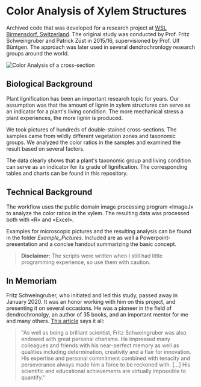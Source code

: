 # Color Analysis of Xylem Structures
Archived code that was developed for a research project at [WSL Birmensdorf, Switzerland](https://www.wsl.ch/). The original study was conducted by Prof. Fritz Schweingruber and Patrick Züst in 2015/16, supervisioned by Prof. Ulf Büntgen. The approach was later used in several dendrochronlogy research groups around the world. 

![Color Analysis of a cross-section](https://i.ibb.co/W6wD6fP/WSL.png)

## Biological Background
Plant lignification has been an important research topic for years. Our assumption was that the amount of lignin in xylem structures can serve as an indicator for a plant's living condition. The more mechanical stress a plant experiences, the more lignin is produced. 

We took pictures of hundreds of double-stained cross-sections. The samples came from wildly different vegetation zones and taxonomic groups. We analyzed the color ratios in the samples and examined the result based on several factors.

The data clearly shows that a plant's taxonomic group and living condition can serve as an indicator for its grade of lignification. The corresponding tables and charts can be found in this repository.

## Technical Background
The workflow uses the public domain image processing program «ImageJ» to analyze the color ratios in the xylem. The resulting data was processed both with «R» and «Excel». 

Examples for microscopic pictures and the resulting analysis can be found in the folder _Example_Pictures_. Included are as well a Powerpoint-presentation and a concise handout summarizing the basic concept.

> **Disclaimer:** The scripts were written when I still had little programming experience, so use them with caution. 

## In Memoriam
Fritz Schweingruber, who initiated and led this study, passed away in January 2020. It was an honor working with him on this project, and presenting it on several occasions. He was a pioneer in the field of dendrochronolgy, an author of 35 books, and an important mentor for me and many others. [This article](https://www.wsl.ch/en/newsseiten/01/ein-leben-im-zeichen-der-jahrringforschung.html) says it all: 
>"As well as being a brilliant scientist, Fritz Schweingruber was also endowed with great personal charisma. He impressed many colleagues and friends with his near-perfect memory as well as qualities including determination, creativity and a flair for innovation. His expertise and personal commitment combined with tenacity and perseverance always made him a force to be reckoned with. [...] His scientific and educational achievements are virtually impossible to quantify." 
